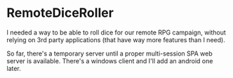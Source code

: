 # RemoteDiceRoller
I needed a way to be able to roll dice for our remote RPG campaign, without relying on 3rd party applications (that have way more features than I need).

So far, there's a temporary server until a proper multi-session SPA web server is available. There's a windows client and I'll add an android one later.
